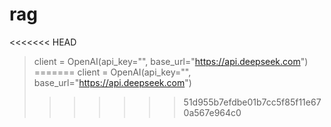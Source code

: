 # rag

<<<<<<< HEAD
> client = OpenAI(api_key="", base_url="https://api.deepseek.com")
=======
> client = OpenAI(api_key="", base_url="https://api.deepseek.com")
>>>>>>> 51d955b7efdbe01b7cc5f85f11e670a567e964c0

